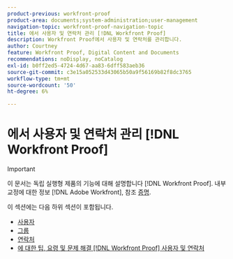 ```yaml
---
product-previous: workfront-proof
product-area: documents;system-administration;user-management
navigation-topic: workfront-proof-navigation-topic
title: 에서 사용자 및 연락처 관리 [!DNL Workfront Proof]
description: Workfront Proof에서 사용자 및 연락처를 관리합니다.
author: Courtney
feature: Workfront Proof, Digital Content and Documents
recommendations: noDisplay, noCatalog
exl-id: b0ff2ed5-4724-4d67-aa83-6dff583aeb36
source-git-commit: c3e15a052533d43065b50a9f56169b82f8dc3765
workflow-type: tm+mt
source-wordcount: '50'
ht-degree: 6%

---
```


# 에서 사용자 및 연락처 관리 [!DNL Workfront Proof]

>[!IMPORTANT]
>
>이 문서는 독립 실행형 제품의 기능에 대해 설명합니다 [!DNL Workfront Proof]. 내부 교정에 대한 정보 [!DNL Adobe Workfront], 참조 [증명](../../review-and-approve-work/proofing/proofing.md).

이 섹션에는 다음 하위 섹션이 포함됩니다.

* [사용자](../../workfront-proof/wp-mnguserscontacts/users/users.md)
* [그룹](../../workfront-proof/wp-mnguserscontacts/groups/groups.md)
* [연락처](../../workfront-proof/wp-mnguserscontacts/contacts/contacts.md)
* [에 대한 팁, 요령 및 문제 해결 [!DNL Workfront Proof] 사용자 및 연락처](../../workfront-proof/wp-mnguserscontacts/tips-tricks-and-troubleshooting/tips-tricks-troubleshooting-wfproof.md)
